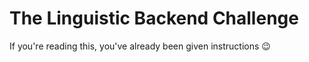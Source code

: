 # The Linguistic Backend Challenge

If you're reading this, you've already been given instructions :wink:
